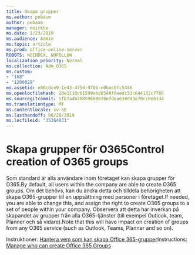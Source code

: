 ```yaml
---
title: Skapa grupper
ms.author: pebaum
author: pebaum
manager: mnirkhe
ms.date: 1/23/2019
ms.audience: Admin
ms.topic: article
ms.prod: office-online-server
ROBOTS: NOINDEX, NOFOLLOW
localization_priority: Normal
ms.collection: Adm_O365
ms.custom:
- "168"
- "1200029"
ms.assetid: e06cdce9-1e43-475d-970b-e0bac0fc5446
ms.openlocfilehash: 20e3110c61599ebd8548f0aedc53c644132c7766
ms.sourcegitcommit: 5fb7a4b28859690020efdea630d03e70cc0e6334
ms.translationtype: MT
ms.contentlocale: sv-SE
ms.lasthandoff: 06/28/2019
ms.locfileid: "35364031"
---
```

# <a name="control-creation-of-o365-groups"></a><span data-ttu-id="9d36c-102">Skapa grupper för O365</span><span class="sxs-lookup"><span data-stu-id="9d36c-102">Control creation of O365 groups</span></span>

<span data-ttu-id="9d36c-103">Som standard är alla användare inom företaget kan skapa grupper för O365.</span><span class="sxs-lookup"><span data-stu-id="9d36c-103">By default, all users within the company are able to create O365 groups.</span></span> <span data-ttu-id="9d36c-104">Om det behövs, kan du ändra detta och tilldela behörigheten att skapa O365-grupper till en uppsättning med personer i företaget.</span><span class="sxs-lookup"><span data-stu-id="9d36c-104">If needed, you are able to change this, and assign the right to create O365 groups to a set of people within your company.</span></span> <span data-ttu-id="9d36c-105">Observera att detta har inverkan på skapandet av grupper från alla O365-tjänster (till exempel Outlook, team, Planner och så vidare).</span><span class="sxs-lookup"><span data-stu-id="9d36c-105">Note that this will have impact on creation of groups from any O365 service (such as Outlook, Teams, Planner and so on).</span></span>
  
<span data-ttu-id="9d36c-106">Instruktioner: [Hantera vem som kan skapa Office 365-grupper](https://docs.microsoft.com/office365/admin/create-groups/manage-creation-of-groups)</span><span class="sxs-lookup"><span data-stu-id="9d36c-106">Instructions: [Manage who can create Office 365 Groups](https://docs.microsoft.com/office365/admin/create-groups/manage-creation-of-groups)</span></span>
